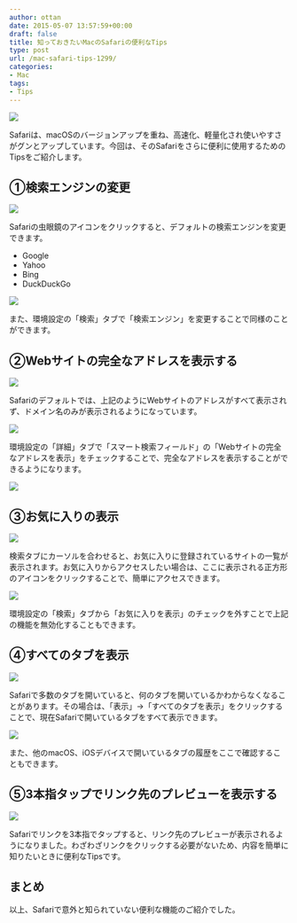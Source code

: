 ```yaml
---
author: ottan
date: 2015-05-07 13:57:59+00:00
draft: false
title: 知っておきたいMacのSafariの便利なTips
type: post
url: /mac-safari-tips-1299/
categories:
- Mac
tags:
- Tips
---
```


![](/images/2015/05/150507-554b6d0b127fc.png)






Safariは、macOSのバージョンアップを重ね、高速化、軽量化され使いやすさがグンとアップしています。今回は、そのSafariをさらに便利に使用するためのTipsをご紹介します。





## ①検索エンジンの変更





![](/images/2015/05/150507-554b6cf45a72e.png)






Safariの虫眼鏡のアイコンをクリックすると、デフォルトの検索エンジンを変更できます。






  * Google
  * Yahoo
  * Bing
  * DuckDuckGo




![](/images/2015/05/150507-554b6cf5d05f7.png)






また、環境設定の「検索」タブで「検索エンジン」を変更することで同様のことができます。





## ②Webサイトの完全なアドレスを表示する





![](/images/2015/05/150507-554b6cf79933a.png)






Safariのデフォルトでは、上記のようにWebサイトのアドレスがすべて表示されず、ドメイン名のみが表示されるようになっています。





![](/images/2015/05/150507-554b6cf8d4c74.png)






環境設定の「詳細」タブで「スマート検索フィールド」の「Webサイトの完全なアドレスを表示」をチェックすることで、完全なアドレスを表示することができるようになります。





![](/images/2015/05/150507-554b6cfb02559.png)






## ③お気に入りの表示





![](/images/2015/05/150507-554b6cfca52e2.png)






検索タブにカーソルを合わせると、お気に入りに登録されているサイトの一覧が表示されます。お気に入りからアクセスしたい場合は、ここに表示される正方形のアイコンをクリックすることで、簡単にアクセスできます。





![](/images/2015/05/150507-554b6d00916b7.png)






環境設定の「検索」タブから「お気に入りを表示」のチェックを外すことで上記の機能を無効化することもできます。





## ④すべてのタブを表示





![](/images/2015/05/150507-554b6d089c6dd.png)






Safariで多数のタブを開いていると、何のタブを開いているかわからなくなることがあります。その場合は、「表示」→「すべてのタブを表示」をクリックすることで、現在Safariで開いているタブをすべて表示できます。





![](/images/2015/05/150507-554b6d0555dd2.png)






また、他のmacOS、iOSデバイスで開いているタブの履歴をここで確認することもできます。





## ⑤3本指タップでリンク先のプレビューを表示する





![](/images/2015/05/150507-554b7058ceaaf.png)






Safariでリンクを3本指でタップすると、リンク先のプレビューが表示されるようになりました。わざわざリンクをクリックする必要がないため、内容を簡単に知りたいときに便利なTipsです。





## まとめ





以上、Safariで意外と知られていない便利な機能のご紹介でした。
